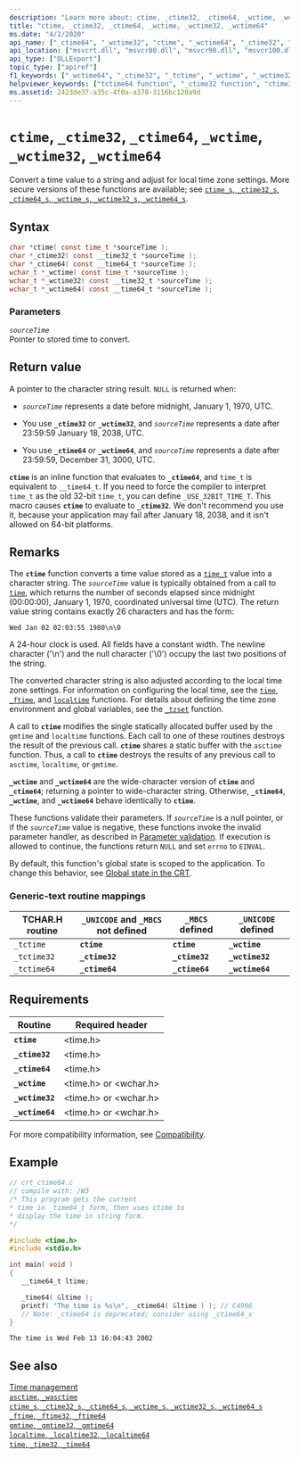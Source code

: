 ```yaml
---
description: "Learn more about: ctime, _ctime32, _ctime64, _wctime, _wctime32, _wctime64"
title: "ctime, _ctime32, _ctime64, _wctime, _wctime32, _wctime64"
ms.date: "4/2/2020"
api_name: ["_ctime64", "_wctime32", "ctime", "_wctime64", "_ctime32", "_wctime", "_o__wctime32", "_o__wctime64"]
api_location: ["msvcrt.dll", "msvcr80.dll", "msvcr90.dll", "msvcr100.dll", "msvcr100_clr0400.dll", "msvcr110.dll", "msvcr110_clr0400.dll", "msvcr120.dll", "msvcr120_clr0400.dll", "ucrtbase.dll", "api-ms-win-crt-time-l1-1-0.dll", "api-ms-win-crt-private-l1-1-0.dll"]
api_type: ["DLLExport"]
topic_type: ["apiref"]
f1_keywords: ["_wctime64", "_ctime32", "_tctime", "_wctime", "_wctime32", "_tctime64", "_ctime64", "ctime"]
helpviewer_keywords: ["tctime64 function", "_ctime32 function", "ctime32 function", "_wctime function", "wctime64 function", "_tctime64 function", "_tctime32 function", "_ctime64 function", "_wctime64 function", "ctime function", "wctime32 function", "ctime64 function", "_wctime32 function", "_tctime function", "tctime32 function", "tctime function", "wctime function", "time, converting"]
ms.assetid: 2423de37-a35c-4f0a-a378-3116bc120a9d
---
```

# `ctime`, `_ctime32`, `_ctime64`, `_wctime`, `_wctime32`, `_wctime64`

Convert a time value to a string and adjust for local time zone settings. More secure versions of these functions are available; see [`ctime_s`, `_ctime32_s`, `_ctime64_s`, `_wctime_s`, `_wctime32_s`, `_wctime64_s`](ctime-s-ctime32-s-ctime64-s-wctime-s-wctime32-s-wctime64-s.md).

## Syntax

```C
char *ctime( const time_t *sourceTime );
char *_ctime32( const __time32_t *sourceTime );
char *_ctime64( const __time64_t *sourceTime );
wchar_t *_wctime( const time_t *sourceTime );
wchar_t *_wctime32( const __time32_t *sourceTime );
wchar_t *_wctime64( const __time64_t *sourceTime );
```

### Parameters

*`sourceTime`*\
Pointer to stored time to convert.

## Return value

A pointer to the character string result. `NULL` is returned when:

- *`sourceTime`* represents a date before midnight, January 1, 1970, UTC.

- You use **`_ctime32`** or **`_wctime32`**, and *`sourceTime`* represents a date after 23:59:59 January 18, 2038, UTC.

- You use **`_ctime64`** or **`_wctime64`**, and *`sourceTime`* represents a date after 23:59:59, December 31, 3000, UTC.

**`ctime`** is an inline function that evaluates to **`_ctime64`**, and `time_t` is equivalent to `__time64_t`. If you need to force the compiler to interpret `time_t` as the old 32-bit `time_t`, you can define `_USE_32BIT_TIME_T`. This macro causes **`ctime`** to evaluate to **`_ctime32`**. We don't recommend you use it, because your application may fail after January 18, 2038, and it isn't allowed on 64-bit platforms.

## Remarks

The **`ctime`** function converts a time value stored as a [`time_t`](../standard-types.md) value into a character string. The *`sourceTime`* value is typically obtained from a call to [`time`](time-time32-time64.md), which returns the number of seconds elapsed since midnight (00:00:00), January 1, 1970, coordinated universal time (UTC). The return value string contains exactly 26 characters and has the form:

```Output
Wed Jan 02 02:03:55 1980\n\0
```

A 24-hour clock is used. All fields have a constant width. The newline character ('\n') and the null character ('\0') occupy the last two positions of the string.

The converted character string is also adjusted according to the local time zone settings. For information on configuring the local time, see the [`time`](time-time32-time64.md), [`_ftime`](ftime-ftime32-ftime64.md), and [`localtime`](localtime-localtime32-localtime64.md) functions. For details about defining the time zone environment and global variables, see the [`_tzset`](tzset.md) function.

A call to **`ctime`** modifies the single statically allocated buffer used by the `gmtime` and `localtime` functions. Each call to one of these routines destroys the result of the previous call. **`ctime`** shares a static buffer with the `asctime` function. Thus, a call to **`ctime`** destroys the results of any previous call to `asctime`, `localtime`, or `gmtime`.

**`_wctime`** and **`_wctime64`** are the wide-character version of **`ctime`** and **`_ctime64`**; returning a pointer to wide-character string. Otherwise, **`_ctime64`**, **`_wctime`**, and **`_wctime64`** behave identically to **`ctime`**.

These functions validate their parameters. If *`sourceTime`* is a null pointer, or if the *`sourceTime`* value is negative, these functions invoke the invalid parameter handler, as described in [Parameter validation](../parameter-validation.md). If execution is allowed to continue, the functions return `NULL` and set `errno` to `EINVAL`.

By default, this function's global state is scoped to the application. To change this behavior, see [Global state in the CRT](../global-state.md).

### Generic-text routine mappings

|TCHAR.H routine|`_UNICODE` and `_MBCS` not defined|`_MBCS` defined|`_UNICODE` defined|
|---------------------|------------------------------------|--------------------|-----------------------|
|`_tctime`|**`ctime`**|**`ctime`**|**`_wctime`**|
|`_tctime32`|**`_ctime32`**|**`_ctime32`**|**`_wctime32`**|
|`_tctime64`|**`_ctime64`**|**`_ctime64`**|**`_wctime64`**|

## Requirements

|Routine|Required header|
|-------------|---------------------|
|**`ctime`**|\<time.h>|
|**`_ctime32`**|\<time.h>|
|**`_ctime64`**|\<time.h>|
|**`_wctime`**|\<time.h> or \<wchar.h>|
|**`_wctime32`**|\<time.h> or \<wchar.h>|
|**`_wctime64`**|\<time.h> or \<wchar.h>|

For more compatibility information, see [Compatibility](../compatibility.md).

## Example

```C
// crt_ctime64.c
// compile with: /W3
/* This program gets the current
* time in _time64_t form, then uses ctime to
* display the time in string form.
*/

#include <time.h>
#include <stdio.h>

int main( void )
{
   __time64_t ltime;

   _time64( &ltime );
   printf( "The time is %s\n", _ctime64( &ltime ) ); // C4996
   // Note: _ctime64 is deprecated; consider using _ctime64_s
}
```

```Output
The time is Wed Feb 13 16:04:43 2002
```

## See also

[Time management](../time-management.md)\
[`asctime`, `_wasctime`](asctime-wasctime.md)\
[`ctime_s`, `_ctime32_s`, `_ctime64_s`, `_wctime_s`, `_wctime32_s`, `_wctime64_s`](ctime-s-ctime32-s-ctime64-s-wctime-s-wctime32-s-wctime64-s.md)\
[`_ftime`, `_ftime32`, `_ftime64`](ftime-ftime32-ftime64.md)\
[`gmtime`, `_gmtime32`, `_gmtime64`](gmtime-gmtime32-gmtime64.md)\
[`localtime`, `_localtime32`, `_localtime64`](localtime-localtime32-localtime64.md)\
[`time`, `_time32`, `_time64`](time-time32-time64.md)
